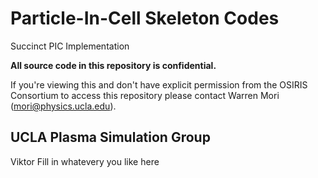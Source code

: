 # Particle-In-Cell Skeleton Codes
Succinct PIC Implementation 

__All source code in this repository is confidential.__

If you're viewing this and don't have explicit permission from the OSIRIS Consortium to access this repository please contact Warren Mori (mori@physics.ucla.edu).

## UCLA Plasma Simulation Group

Viktor Fill in whatevery you like here
